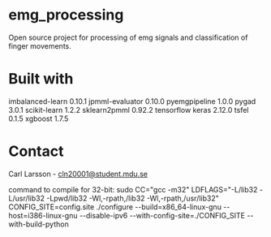 # emg_processing
Open source project for processing of emg signals and classification of finger movements.

# Built with
imbalanced-learn 0.10.1
jpmml-evaluator 0.10.0
pyemgpipeline 1.0.0
pygad 3.0.1
scikit-learn 1.2.2
sklearn2pmml 0.92.2
tensorflow keras 2.12.0
tsfel 0.1.5
xgboost 1.7.5

# Contact
Carl Larsson - cln20001@student.mdu.se

command to compile for 32-bit:
sudo CC="gcc -m32" LDFLAGS="-L/lib32 -L/usr/lib32 -Lpwd/lib32 -Wl,-rpath,/lib32 -Wl,-rpath,/usr/lib32" CONFIG_SITE=config.site ./configure --build=x86_64-linux-gnu --host=i386-linux-gnu --disable-ipv6 --with-config-site=./CONFIG_SITE --with-build-python
